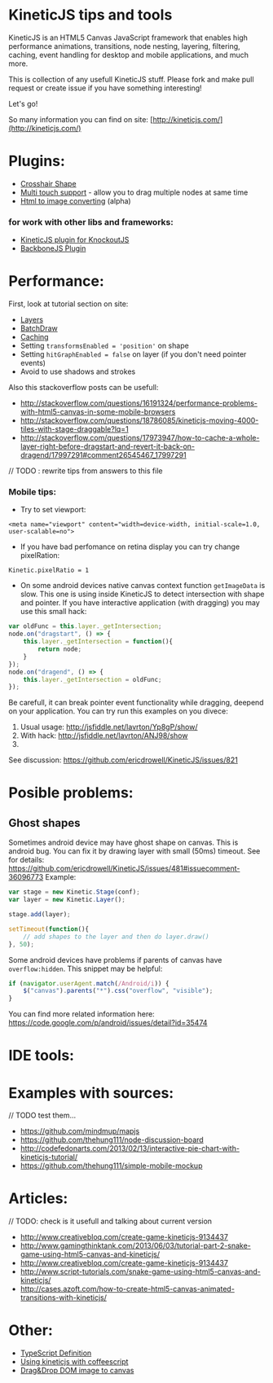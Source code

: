 KineticJS tips and tools
========================

KineticJS is an HTML5 Canvas JavaScript framework that enables high performance animations, transitions, node nesting, layering, filtering, caching, event handling for desktop and mobile applications, and much more.

This is collection of any usefull KineticJS stuff.
Please fork and make pull request or create issue if you have something interesting!

Let's go!

So many information you can find on site: [http://kineticjs.com/](http://kineticjs.com/)

# Plugins:

* [Crosshair Shape](https://github.com/binoculars/KineticJS-plugins/tree/master/src/shapes)
* [Multi touch support](https://github.com/atomictag/Kinetic.MultiTouch) - allow you to drag multiple nodes at same time
* [Html to image converting](https://github.com/slash-system/KineticJS.HTML) (alpha)


### for work with other libs and frameworks:

* [KineticJS plugin for KnockoutJS](https://github.com/fizmo/knockout-kinetic)
* [BackboneJS Plugin](https://github.com/slash-system/backbone.kineticview)


# Performance:

First, look at tutorial section on site:

* [Layers](http://www.html5canvastutorials.com/kineticjs/html5-canvas-layer-management-with-kineticjs/)
* [BatchDraw](http://www.html5canvastutorials.com/kineticjs/html5-canvas-kineticjs-batch-draw/)
* [Caching](http://www.html5canvastutorials.com/kineticjs/html5-canvas-shape-caching-with-kineticjs/)
* Setting `transformsEnabled = 'position'` on shape
* Setting `hitGraphEnabled = false` on layer (if you don't need pointer events)
* Avoid to use shadows and strokes


Also this stackoverflow posts can be usefull:

* http://stackoverflow.com/questions/16191324/performance-problems-with-html5-canvas-in-some-mobile-browsers
* http://stackoverflow.com/questions/18786085/kineticjs-moving-4000-tiles-with-stage-draggable?lq=1
* http://stackoverflow.com/questions/17973947/how-to-cache-a-whole-layer-right-before-dragstart-and-revert-it-back-on-dragend/17997291#comment26545467_17997291

// TODO : rewrite tips from answers to this file

### Mobile tips:

* Try to set viewport:
```
<meta name="viewport" content="width=device-width, initial-scale=1.0, user-scalable=no">
```

* If you have bad perfomance on retina display you can try change pixelRation:
```
Kinetic.pixelRatio = 1
``` 

* On some android devices native canvas context function `getImageData` is slow. This one is using inside KineticJS to detect intersection with shape and pointer. If you have interactive application (with dragging) you may use this small hack:
```javascript
var oldFunc = this.layer._getIntersection;
node.on("dragstart", () => {
    this.layer._getIntersection = function(){
        return node;
    }
});
node.on("dragend", () => {
    this.layer._getIntersection = oldFunc;
});
```
Be carefull, it can break pointer event functionality while dragging, deepend on your application. You can try run this examples on you divece:

1. Usual usage: http://jsfiddle.net/lavrton/Yp8gP/show/
2. With hack: http://jsfiddle.net/lavrton/ANJ98/show
3. 
See discussion: https://github.com/ericdrowell/KineticJS/issues/821


# Posible problems:

## Ghost shapes

Sometimes android device may have ghost shape on canvas. This is android bug. You can fix it by drawing layer with small (50ms) timeout. See for details: https://github.com/ericdrowell/KineticJS/issues/481#issuecomment-36096773
Example:
```javascript
var stage = new Kinetic.Stage(conf);
var layer = new Kinetic.Layer();

stage.add(layer);

setTimeout(function(){
    // add shapes to the layer and then do layer.draw()
}, 50);
```

Some android devices have problems if parents of canvas have `overflow:hidden`. This snippet may be helpful:
```javascript
if (navigator.userAgent.match(/Android/i)) {
    $("canvas").parents("*").css("overflow", "visible");
}
```
You can find more related information here:
https://code.google.com/p/android/issues/detail?id=35474

# IDE tools:

# Examples with sources:

// TODO test them...
* https://github.com/mindmup/mapjs
* https://github.com/thehung111/node-discussion-board
* http://codefedonarts.com/2013/02/13/interactive-pie-chart-with-kineticjs-tutorial/
* https://github.com/thehung111/simple-mobile-mockup

# Articles:

// TODO: check is it usefull and talking about current version
* http://www.creativebloq.com/create-game-kineticjs-9134437
* http://www.gamingthinktank.com/2013/06/03/tutorial-part-2-snake-game-using-html5-canvas-and-kineticjs/
* http://www.creativebloq.com/create-game-kineticjs-9134437
* http://www.script-tutorials.com/snake-game-using-html5-canvas-and-kineticjs/
* http://cases.azoft.com/how-to-create-html5-canvas-animated-transitions-with-kineticjs/

# Other:

* [TypeScript Definition](https://github.com/lavrton/kineticjs-tips-and-tools/blob/master/typescript/kinetic.d.ts)
* [Using kineticjs with coffeescript](http://stackoverflow.com/questions/14530450/coffeescript-class/14536430#14536430)
* [Drag&Drop DOM image to canvas](http://stackoverflow.com/questions/16271450/kineticjs-drag-and-drop-image-from-dom-into-canvas/16311898#16311898)



